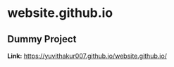 # website.github.io 
Dummy Project
--------------------
**Link:** https://yuvithakur007.github.io/website.github.io/
